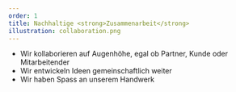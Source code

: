 ```yaml
---
order: 1
title: Nachhaltige <strong>Zusammenarbeit</strong>
illustration: collaboration.png
---
```


- Wir kollaborieren auf Augenhöhe, egal ob Partner, Kunde oder Mitarbeitender
- Wir entwickeln Ideen gemeinschaftlich weiter
- Wir haben Spass an unserem Handwerk
